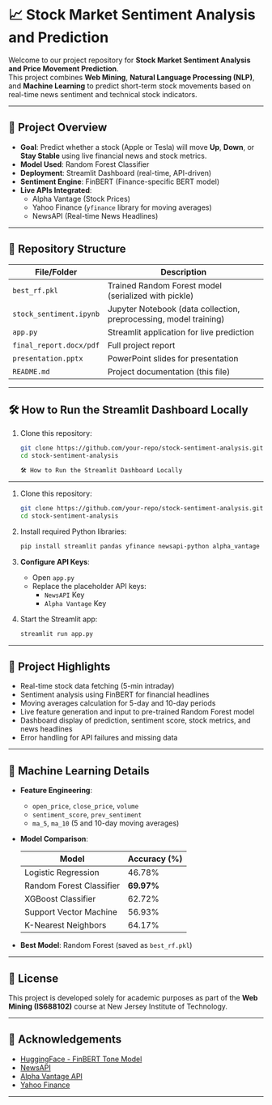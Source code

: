 # 📈 Stock Market Sentiment Analysis and Prediction

Welcome to our project repository for **Stock Market Sentiment Analysis and Price Movement Prediction**.  
This project combines **Web Mining**, **Natural Language Processing (NLP)**, and **Machine Learning** to predict short-term stock movements based on real-time news sentiment and technical stock indicators.

---

## 🚀 Project Overview

- **Goal**: Predict whether a stock (Apple or Tesla) will move **Up**, **Down**, or **Stay Stable** using live financial news and stock metrics.
- **Model Used**: Random Forest Classifier
- **Deployment**: Streamlit Dashboard (real-time, API-driven)
- **Sentiment Engine**: FinBERT (Finance-specific BERT model)
- **Live APIs Integrated**:
  - Alpha Vantage (Stock Prices)
  - Yahoo Finance (`yfinance` library for moving averages)
  - NewsAPI (Real-time News Headlines)

---

## 📁 Repository Structure

| File/Folder            | Description                                          |
|-------------------------|------------------------------------------------------|
| `best_rf.pkl`           | Trained Random Forest model (serialized with pickle) |
| `stock_sentiment.ipynb` | Jupyter Notebook (data collection, preprocessing, model training) |
| `app.py`                | Streamlit application for live prediction           |
| `final_report.docx/pdf` | Full project report                                 |
| `presentation.pptx`     | PowerPoint slides for presentation                  |
| `README.md`             | Project documentation (this file)                   |

---

## 🛠️ How to Run the Streamlit Dashboard Locally

1. Clone this repository:
   ```bash
   git clone https://github.com/your-repo/stock-sentiment-analysis.git
   cd stock-sentiment-analysis

   🛠️ How to Run the Streamlit Dashboard Locally
----------------------------------------------

1. Clone this repository:
    ```bash
    git clone https://github.com/your-repo/stock-sentiment-analysis.git
    cd stock-sentiment-analysis
    ```

2. Install required Python libraries:
    ```bash
    pip install streamlit pandas yfinance newsapi-python alpha_vantage transformers scikit-learn xgboost
    ```

3. **Configure API Keys**:
    * Open `app.py`
    * Replace the placeholder API keys:
        * `NewsAPI` Key
        * `Alpha Vantage` Key

4. Start the Streamlit app:
    ```bash
    streamlit run app.py
    ```

* * *

🧠 Project Highlights
---------------------

*   Real-time stock data fetching (5-min intraday)
*   Sentiment analysis using FinBERT for financial headlines
*   Moving averages calculation for 5-day and 10-day periods
*   Live feature generation and input to pre-trained Random Forest model
*   Dashboard display of prediction, sentiment score, stock metrics, and news headlines
*   Error handling for API failures and missing data

* * *

🧪 Machine Learning Details
---------------------------

*   **Feature Engineering**:
    *   `open_price`, `close_price`, `volume`
    *   `sentiment_score`, `prev_sentiment`
    *   `ma_5`, `ma_10` (5 and 10-day moving averages)

*   **Model Comparison**:

    | Model | Accuracy (%) |
    | --- | --- |
    | Logistic Regression | 46.78% |
    | Random Forest Classifier | **69.97%** |
    | XGBoost Classifier | 62.72% |
    | Support Vector Machine | 56.93% |
    | K-Nearest Neighbors | 64.17% |

*   **Best Model**: Random Forest (saved as `best_rf.pkl`)

* * *

📜 License
----------

This project is developed solely for academic purposes as part of the **Web Mining (IS688102)** course at New Jersey Institute of Technology.

* * *

🙏 Acknowledgements
-------------------

*   [HuggingFace - FinBERT Tone Model](https://huggingface.co/yiyanghkust/finbert-tone)
*   [NewsAPI](https://newsapi.org/)
*   [Alpha Vantage API](https://www.alphavantage.co/)
*   [Yahoo Finance](https://finance.yahoo.com/)

* * *


